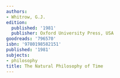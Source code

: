 ```yaml
---
authors:
- Whitrow, G.J.
edition:
  published: '1981'
  publisher: Oxford University Press, USA
goodreads: '796570'
isbn: '9780198582151'
published: '1981'
subjects:
- philosophy
title: The Natural Philosophy of Time
---
```


